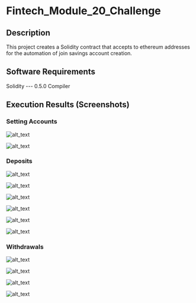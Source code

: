 # Fintech_Module_20_Challenge

## Description

This project creates a Solidity contract that accepts to ethereum addresses for the automation of join savings account creation.

## Software Requirements

Solidity --- 0.5.0 Compiler

## Execution Results (Screenshots)

### Setting Accounts

![alt_text]()

![alt_text]()

### Deposits

![alt_text]()

![alt_text]()

![alt_text]()

![alt_text]()

![alt_text]()

![alt_text]()

### Withdrawals

![alt_text]()

![alt_text]()

![alt_text]()

![alt_text]()